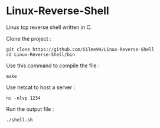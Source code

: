 # Linux-Reverse-Shell
Linux tcp reverse shell written in C.

Clone the project :
```
git clone https://github.com/Silme94/Linux-Reverse-Shell
cd Linux-Reverse-Shell/bin
```

Use this command to compile the file :
```
make
```

Use netcat to host a server :
```
nc -nlvp 1234
```

Run the output file :
```
./shell.sh
```
